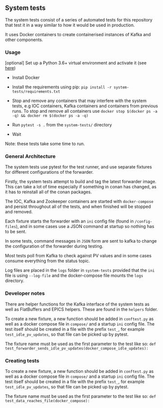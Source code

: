 ## System tests

The system tests consist of a series of automated tests for this repository that test it in a way similar to how it would be used in production.

It uses Docker containers to create containerised instances of Kafka and other components.

### Usage

[optional] Set up a Python 3.6+ virtual environment and activate it (see [here](https://virtualenv.pypa.io/en/stable/))

* Install Docker

* Install the requirements using pip: `pip install -r system-tests/requirements.txt`

* Stop and remove any containers that may interfere with the system tests, e.g IOC containers, Kafka containers and containers from previous runs. To stop and remove all containers use `docker stop $(docker ps -a -q) && docker rm $(docker ps -a -q)`

* Run `pytest -s .` from the `system-tests/` directory

* Wait

Note: these tests take some time to run.

### General Architecture

The system tests use pytest for the test runner, and use separate fixtures for different configurations of the forwarder. 

Firstly, the system tests attempt to build and tag the latest forwarder image. This can take a lot of time especially if something in conan has changed, as it has to reinstall all of the conan packages.

The IOC, Kafka and Zookeeper containers are started with `docker-compose` and persist throughout all of the tests, and when finished will be stopped and removed. 

Each fixture starts the forwarder with an `ini` config file (found in `/config-files`), and in some cases use a JSON command at startup so nothing has to be sent. 

In some tests, command messages in `JSON` form are sent to kafka to change the configuration of the forwarder during testing. 

Most tests poll from Kafka to check against PV values and in some cases consume everything from the status topic.

Log files are placed in the `logs` folder in `system-tests` provided that the `ini` file is using `--log-file` and the docker-compose file mounts the `logs` directory.

### Developer notes

There are helper functions for the Kafka interface of the system tests as well as FlatBuffers and EPICS helpers. These are found in the `helpers` folder. 

To create a new fixture, a new function should be added in `conftest.py` as well as a docker compose file in `compose/` and a startup `ini` config file. The test itself should be created in a file with the prefix `test_`, for example `test_idle_pv_updates`, so that file can be picked up by pytest. 

The fixture name must be used as the first parameter to the test like so: 
`def test_forwarder_sends_idle_pv_updates(docker_compose_idle_updates):`

### Creating tests

To create a new fixture, a new function should be added in `conftest.py` as well as a docker compose file in `compose/` and a startup `ini` config file. The test itself should be created in a file with the prefix `test_`, for example `test_idle_pv_updates`, so that file can be picked up by pytest. 

The fixture name must be used as the first parameter to the test like so:
`def test_data_reaches_file(docker_compose):`
